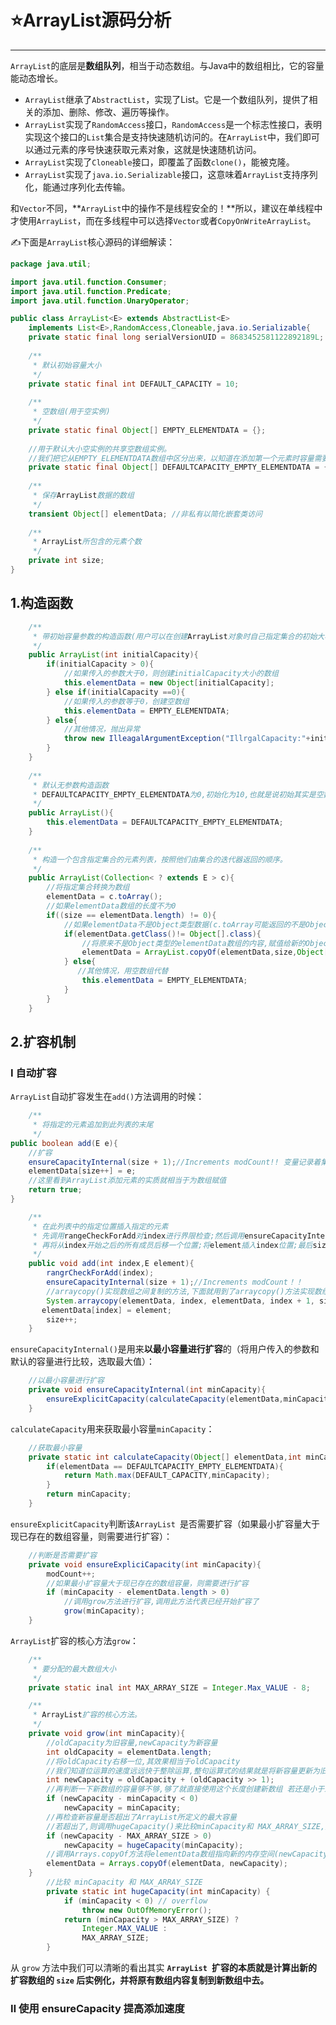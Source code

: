 # ⭐ArrayList源码分析

---

`ArrayList`的底层是**数组队列**，相当于动态数组。与Java中的数组相比，它的容量能动态增长。

* `ArrayList`继承了`AbstractList`，实现了List。它是一个数组队列，提供了相关的添加、删除、修改、遍历等操作。
* `ArrayList`实现了`RandomAccess`接口，`RandomAccess`是一个标志性接口，表明实现这个接口的`List`集合是支持快速随机访问的。在`ArrayList`中，我们即可以通过元素的序号快速获取元素对象，这就是快速随机访问。
* `ArrayList`实现了`Cloneable`接口，即覆盖了函数`clone()`，能被克隆。
* `ArrayList`实现了`java.io.Serializable`接口，这意味着`ArrayList`支持序列化，能通过序列化去传输。

和`Vector`不同，**`ArrayList`中的操作不是线程安全的！**所以，建议在单线程中才使用`ArrayList`，而在多线程中可以选择`Vector`或者`CopyOnWriteArrayList`。

✍下面是`ArrayList`核心源码的详细解读：

```java
package java.util;

import java.util.function.Consumer;
import java.util.function.Predicate;
import java.util.function.UnaryOperator;

public class ArrayList<E> extends AbstractList<E> 
    implements List<E>,RandomAccess,Cloneable,java.io.Serializable{
    private static final long serialVersionUID = 8683452581122892189L;
    
    /**
     * 默认初始容量大小
     */
    private static final int DEFAULT_CAPACITY = 10;
    
    /**
     * 空数组(用于空实例)
     */
    private static final Object[] EMPTY_ELEMENTDATA = {};
    
    //用于默认大小空实例的共享空数组实例。
    //我们把它从EMPTY_ELEMENTDATA数组中区分出来，以知道在添加第一个元素时容量需要增加多少。
    private static final Object[] DEFAULTCAPACITY_EMPTY_ELEMENTDATA = {};
    
    /**
     * 保存ArrayList数据的数组
     */
    transient Object[] elementData; //非私有以简化嵌套类访问
    
    /**
     * ArrayList所包含的元素个数
     */
    private int size;
}
```

## 1.构造函数

```java
	/**
	 * 带初始容量参数的构造函数(用户可以在创建ArrayList对象时自己指定集合的初始大小)
	 */
	public ArrayList(int initialCapacity){
        if(initialCapacity > 0){
            //如果传入的参数大于0，则创建initialCapacity大小的数组
            this.elementData = new Object[initialCapacity];
        } else if(initialCapacity ==0){
            //如果传入的参数等于0，创建空数组
            this.elementData = EMPTY_ELEMENTDATA;
        } else{
            //其他情况，抛出异常
            throw new IlleagalArgumentException("IllrgalCapacity:"+initialCapacity);
        }
    }
	
	/**
	 * 默认无参数构造函数
	 * DEFAULTCAPACITY_EMPTY_ELEMENTDATA为0,初始化为10,也就是说初始其实是空数组 当添加第一个元素的时候数组容量才变成10
	 */
	public ArrayList(){
        this.elementData = DEFAULTCAPACITY_EMPTY_ELEMENTDATA;
    }
	
	/**
	 * 构造一个包含指定集合的元素列表，按照他们由集合的迭代器返回的顺序。
	 */
	public ArrayList(Collection< ? extends E > c){
        //将指定集合转换为数组
        elementData = c.toArray();
        //如果elementData数组的长度不为0
        if((size == elementData.length) != 0){
            //如果elementData不是Object类型数据(c.toArray可能返回的不是Object类型的数组,所以加上下面的语句用于判断)
            if(elementData.getClass()!= Object[].class){
                //将原来不是Object类型的elementData数组的内容,赋值给新的Object类型的elementData数组
                elementData = ArrayList.copyOf(elementData,size,Object[].class);
            } else{
               //其他情况，用空数组代替
                this.elementData = EMPTY_ELEMENTDATA;
            }
        }
    }
```

## 2.扩容机制

### Ⅰ 自动扩容

`ArrayList`自动扩容发生在`add()`方法调用的时候：

```java
	/**
	 * 将指定的元素追加到此列表的末尾
	 */
public boolean add(E e){
    //扩容
    ensureCapacityInternal(size + 1);//Increments modCount!! 变量记录着集合的修改次数 按照元素个数+1,确认数组容量是否够用
    elementData[size++] = e;
    //这里看到ArrayList添加元素的实质就相当于为数组赋值
    return true;
}

	/**
	 * 在此列表中的指定位置插入指定的元素
	 * 先调用rangeCheckForAdd对index进行界限检查;然后调用ensureCapacityInternal方法保证capacity足够大;
	 * 再将从index开始之后的所有成员后移一个位置;将element插入index位置;最后size加1
	 */
	public void add(int index,E element){
        rangrCheckForAdd(index);
        ensureCapacityInternal(size + 1);//Increments modCount！！
        //arraycopy()实现数组之间复制的方法,下面就用到了arraycopy()方法实现数组自己复制自己 
        System.arraycopy(elementData, index, elementData, index + 1, size-index);
       elementData[index] = element;
        size++;
    }
```

`ensureCapacityInternal()`是用来**以最小容量进行扩容**的（将用户传入的参数和默认的容量进行比较，选取最大值）：

```java
	//以最小容量进行扩容
	private void ensureCapacityInternal(int minCapacity){
        ensureExplicitCapacity(calculateCapacity(elementData,minCapacity));
    }
```

`calculateCapacity`用来获取最小容量`minCapacity`：

```java
	//获取最小容量
	private static int calculateCapacity(Object[] elementData,int minCapacity){
        if(elementData == DEFAULTCAPACITY_EMPTY_ELEMENTDATA){
            return Math.max(DEFAULT_CAPACITY,minCapacity);
        }
        return minCapacity;
    }
```

`ensureExplicitCapacity`判断该`ArrayList `是否需要扩容（如果最小扩容量大于现已存在的数组容量，则需要进行扩容）：

```java
	//判断是否需要扩容
	private void ensureExpliciCapacity(int minCapacity){
        modCount++;
        //如果最小扩容量大于现已存在的数组容量，则需要进行扩容
        if (minCapacity - elementData.length > 0)
            //调用grow方法进行扩容,调用此方法代表已经开始扩容了
            grow(minCapacity);
    }
```

`ArrayList`扩容的核心方法`grow`：

```java
	/**
	 * 要分配的最大数组大小
	 */
	private static inal int MAX_ARRAY_SIZE = Integer.Max_VALUE - 8;

	/**
	 * ArrayList扩容的核心方法。
	 */
	private void grow(int minCapacity){
        //oldCapacity为旧容量,newCapacity为新容量
        int oldCapacity = elementData.length;
        //将oldCapacity右移一位,其效果相当于oldCapacity
        //我们知道位运算的速度远远快于整除运算,整句运算式的结果就是将新容量更新为旧容量的1.5倍
        int newCapacity = oldCapacity + (oldCapacity >> 1);
        //再判断一下新数组的容量够不够,够了就直接使用这个长度创建新数组 若还是小于最小需要容量,那么就把最小需要容量当作数组的新容量
        if (newCapacity - minCapacity < 0)
            newCapacity = minCapacity;
        //再检查新容量是否超出了ArrayList所定义的最大容量
        //若超出了,则调用hugeCapacity()来比较minCapacity和 MAX_ARRAY_SIZE,如果minCapacity大于MAX_ARRAY_SIZE,则新容量则为Interger.MAX_VALUE,否则,新容量大小则为 MAX_ARRAY_SIZE
        if (newCapacity - MAX_ARRAY_SIZE > 0)
            newCapacity = hugeCapacity(minCapacity);
        //调用Arrays.copyOf方法将elementData数组指向新的内存空间(newCapacity的连续空间),并将elementData的数据复制到新的内存空间
        elementData = Arrays.copyOf(elementData, newCapacity);
    }
		//比较 minCapacity 和 MAX_ARRAY_SIZE
        private static int hugeCapacity(int minCapacity) {
            if (minCapacity < 0) // overflow
                throw new OutOfMemoryError();
            return (minCapacity > MAX_ARRAY_SIZE) ?
                Integer.MAX_VALUE :
                MAX_ARRAY_SIZE;
        }
```

从 `grow` 方法中我们可以清晰的看出其实 **`ArrayList `扩容的本质就是计算出新的扩容数组的 `size` 后实例化，并将原有数组内容复制到新数组中去。**

### Ⅱ 使用 ensureCapacity 提高添加速度

